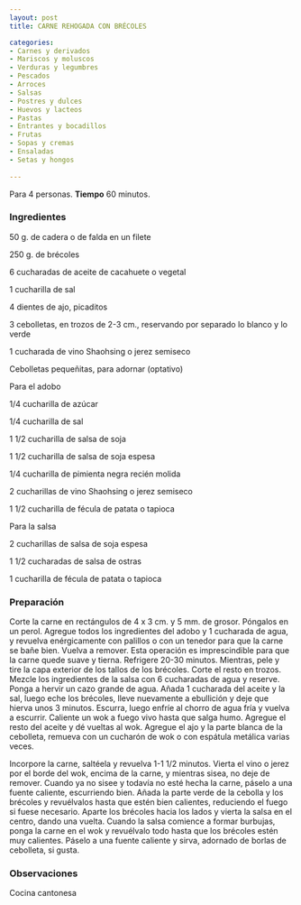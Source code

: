```yaml
---
layout: post
title: CARNE REHOGADA CON BRÉCOLES

categories:
- Carnes y derivados
- Mariscos y moluscos
- Verduras y legumbres
- Pescados
- Arroces
- Salsas
- Postres y dulces
- Huevos y lacteos
- Pastas
- Entrantes y bocadillos
- Frutas
- Sopas y cremas
- Ensaladas
- Setas y hongos
 
---
```

Para 4 personas.
<b>Tiempo</b> 60 minutos.

<h3>Ingredientes</h3>
50 g. de cadera o de falda en un filete

250 g. de brécoles

6 cucharadas de aceite de cacahuete o vegetal

1 cucharilla de sal

4 dientes de ajo, picaditos

3 cebolletas, en trozos de 2-3 cm., reservando por separado lo blanco y lo verde

1 cucharada de vino Shaohsing o jerez semiseco

Cebolletas pequeñitas, para adornar (optativo)

Para el adobo

1/4 cucharilla de azúcar

1/4 cucharilla de sal

1 1/2 cucharilla de salsa de soja

1 1/2 cucharilla de salsa de soja espesa

1/4 cucharilla de pimienta negra recién molida

2 cucharillas de vino Shaohsing o jerez semiseco

1 1/2 cucharilla de fécula de patata o tapioca

Para la salsa

2 cucharillas de salsa de soja espesa

1 1/2 cucharadas de salsa de ostras

1 cucharilla de fécula de patata o tapioca

<h3>Preparación</h3>
Corte la carne en rectángulos de 4 x 3 cm. y 5 mm. de grosor. Póngalos en un perol. Agregue todos los ingredientes del adobo y 1 cucharada de agua, y revuelva enérgicamente con palillos o con un tenedor para que la carne se bañe bien. Vuelva a remover. Esta operación es imprescindible para que la carne quede suave y tierna. Refrigere 20-30 minutos. Mientras, pele y tire la capa exterior de los tallos de los brécoles. Corte el resto en trozos. Mezcle los ingredientes de la salsa con 6 cucharadas de agua y reserve. Ponga a hervir un cazo grande de agua. Añada 1 cucharada del aceite y la sal, luego eche los brécoles, lleve nuevamente a ebullición y deje que hierva unos 3 minutos. Escurra, luego enfríe al chorro de agua fría y vuelva a escurrir. Caliente un wok a fuego vivo hasta que salga humo. Agregue el resto del aceite y dé vueltas al wok. Agregue el ajo y la parte blanca de la cebolleta, remueva con un cucharón de wok o con espátula metálica varias veces.

Incorpore la carne, saltéela y revuelva 1-1 1/2 minutos. Vierta el vino o jerez por el borde del wok, encima de la carne, y mientras sisea, no deje de remover. Cuando ya no sisee y todavía no esté hecha la carne, páselo a una fuente caliente, escurriendo bien. Añada la parte verde de la cebolla y los brécoles y revuélvalos hasta que estén bien calientes, reduciendo el fuego si fuese necesario. Aparte los brécoles hacia los lados y vierta la salsa en el centro, dando una vuelta. Cuando la salsa comience a formar burbujas, ponga la carne en el wok y revuélvalo todo hasta que los brécoles estén muy calientes. Páselo a una fuente caliente y sirva, adornado de borlas de cebolleta, si gusta.

<h3>Observaciones</h3>
Cocina cantonesa

